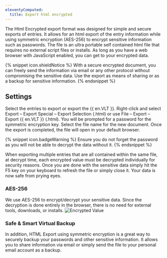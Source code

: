 ```yaml
---
eleventyComputed:
  title: Export html encrypted
---
```

The Html Encrypted export format was designed for simple and secure exports of entries. It allows for an html export of the entry information while using symmetric encryption (AES-256) to encrypt sensitive information such as passwords. The file is an ultra portable self contained html file that requires no external script files or installs. As long as you have a web browser with JavaScript enabled, you can get to your encrypted data.

{% snippet icon.shieldNotice %}
With a secure encrypted document, you can freely send the information via email or any other protocol without compromising the sensitive data. Use the export as means of sharing or as a backup for sensitive information.
{% endsnippet %}

## Settings

Select the entries to export or export the {{ en.VLT }}. Right-click and select Export – Export Special – Export Selection (.html) or use File – Export – Export {{ en.VLT }} (.html). You will be prompted for a password for the symmetric encryption key. Select the file name for the new document. Once the export is completed, the file will open in your default browser.

{% snippet icon.badgeWarning %}
Ensure you do not forget the password as you will not be able to decrypt the data without it.
{% endsnippet %}

When exporting multiple entries that are all contained within the same file, at decrypt time, each encrypted value must be decrypted individually for security reasons. Once you are done with the sensitive data simply hit the F5 key on your keyboard to refresh the file or simply close it. Your data is now safe from prying eyes.

### AES-256

We use AES-256 to encrypt/decrypt your sensitive data. Since the decryption is done entirely in the browser, there is no need for external tools, downloads, or installs.
![Encrypted Value](https://cdnweb.devolutions.net/docs/en/rdm/windows/clip10883.png)

### Safe & Smart Virtual Backup

In addition, HTML Export using symmetric encryption is a great way to securely backup your passwords and other sensitive information. It allows you to share information via email or simply send the file to your personal email account as a backup.

